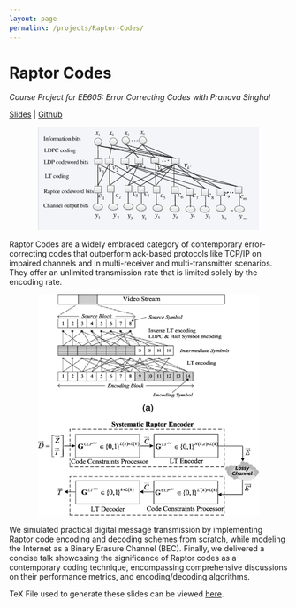 ```yaml
---
layout: page
permalink: /projects/Raptor-Codes/
---
```

<h1><b>Raptor Codes</b></h1>  

_Course Project for EE605: Error Correcting Codes with Pranava Singhal_
  
  
[Slides](/assets/pdf/Raptor_Codes.pdf) | [Github](https://github.com/Vansh28Kapoor/Raptor-Codes) 

<p align="center">
    <img width="400" src="/img/Raptor.png">
</p>


Raptor Codes are a widely embraced category of contemporary error-correcting codes that outperform ack-based protocols like TCP/IP on impaired channels and in multi-receiver and multi-transmitter scenarios. They offer an unlimited transmission rate that is limited solely by the encoding rate.

<p align="center">
    <img width="400" height="400" src="/assets/img/Raptor_2.png">
</p>

We simulated practical digital message transmission by implementing Raptor code encoding and decoding schemes from scratch, while modeling the Internet as a Binary Erasure Channel (BEC). Finally, we delivered a concise talk showcasing the significance of Raptor codes as a contemporary coding technique, encompassing comprehensive discussions on their performance metrics, and encoding/decoding algorithms.   

TeX File used to generate these slides can be viewed [here](https://github.com/Vansh28Kapoor/Raptor-Codes/tree/main/TeX).
